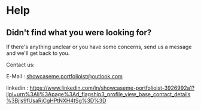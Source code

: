 # Help

## Didn't find what you were looking for?

If there's anything unclear or you have some concerns, send us a message and we'll get back to you.

Contact us:

E-Mail : showcaseme.portfolioist@outlook.com

linkedin : https://www.linkedin.com/in/showcaseme-portfolioist-3926992a1?lipi=urn%3Ali%3Apage%3Ad_flagship3_profile_view_base_contact_details%3Bjls9fUsaRjCgHPtNXH4tSg%3D%3D
